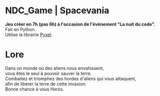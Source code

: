 # NDC_Game | Spacevania

**Jeu créer en 7h (pas 6h) à l'occasion de l'événement "La nuit du code".<br>**
Fait en Python.<br>
Utilise la librairie <a href="https://github.com/kitao/pyxel">Pyxel</a>.<br>

# Lore
Dans un monde où des aliens nous envahissent,<br>
vous êtes le seul à pouvoir sauver la terre.<br>
Combattez et triomphez des hordes d'aliens qui vous attaquent,<br>
afin de liberer la terre de cette invasion.<br>
Bonne chance à vous Heros.
